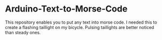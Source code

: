 # Arduino-Text-to-Morse-Code
This repository enables you to put any text into morse code. I needed this to create a flashing taillight on my bicycle. Pulsing taillights are better noticed than steady ones.
